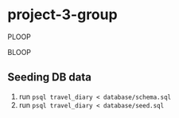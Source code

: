 # project-3-group

PLOOP

BLOOP

## Seeding DB data

1. run `psql travel_diary < database/schema.sql`
2. run `psql travel_diary < database/seed.sql`
